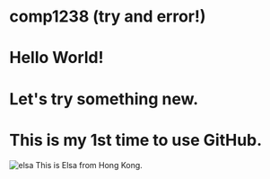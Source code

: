 # comp1238 (try and error!)
# Hello World!
# Let's try something new.
# This is my 1st time to use GitHub.
![elsa](https://github.com/user-attachments/assets/791ef089-4056-4545-8ab1-7187dbd517fe)
  This is Elsa from Hong Kong.

